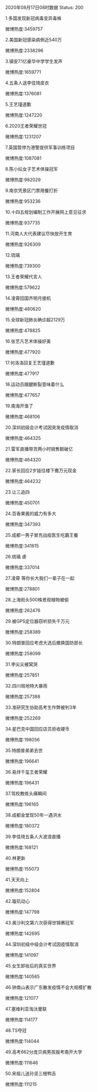 2020年08月17日08时数据
Status: 200

1.多国发现新冠病毒变异毒株

微博热度:3459757

2.美国新冠感染病例近540万

微博热度:2338296

3.镇安7.1亿豪华中学学生发声

微博热度:1659771

4.五条人送李佳琦皮衣

微博热度:1376081

5.王艺瑾道歉

微博热度:1247220

6.2020王者荣耀世冠

微博热度:1231207

7.英国暂停为港警提供军事训练项目

微博热度:1087081

8.陈小纭女子艺术体操冠军

微博热度:982029

9.南京凭景区门票用餐打折

微博热度:953236

10.十四五规划编制工作开展网上意见征求

微博热度:937735

11.河南人大代表建议尽快放开生育

微博热度:926309

12.琉璃

微博热度:739300

13.王者荣耀代言人

微博热度:579622

14.凌霄回国齐明月接机

微博热度:480620

15.全球新冠肺炎确诊超2129万

微博热度:478825

16.张艺凡艺术体操好美

微博热度:477920

17.何洛洛回复王艺瑾道歉

微博热度:477917

18.运动员跟腱断裂意味着什么

微博热度:477657

19.南海开渔了

微博热度:468106

20.深圳初级会计考试因突发疫情取消

微博热度:464325

21.雷军直播带货两小时销售额破亿

微博热度:464320

22.家长回应2岁娃往楼下撒万元现金

微博热度:464232

23.让三追四

微博热度:450701

24.百香果酱的威力有多大

微博热度:347393

25.成都一男子冒充战疫医生吃霸王餐

微博热度:341615

26.琉璃 虐

微博热度:337014

27.凌霄 等你长大我们一辈子在一起

微博热度:278801

28.上海街头500株景观植物被偷

微博热度:262476

29.被GPS定位器窃听损失千万元

微博热度:258389

30.特朗普回应考虑大选后撤换国防部长

微博热度:258099

31.李尖尖被窝哭

微博热度:257851

32.四川局地特大暴雨

微博热度:257388

33.准研究生协助高考生作弊被判3年

微博热度:252269

34.星巴克中国回应店员拒收硬币

微博热度:198056

35.特朗普弟弟去世

微博热度:196641

36.易烊千玺王者荣耀

微博热度:196431

37.驾校教练头痛瞬间

微博热度:196165

38.成都金堂现50年一遇洪水

微博热度:180372

39.李佳琦五条人大波浪直播

微博热度:168121

40.林更新

微博热度:155073

41.天天向上

微博热度:152804

42.璇玑动心

微博热度:147798

43.奥沙利文第六次获得世锦赛冠军

微博热度:142695

44.深圳初级中级会计考试因疫情取消

微博热度:141097

45.女生卸妆后的真实世界

微博热度:140565

46.钟南山表示广东散发疫情不会大规模扩散

微博热度:121077

47.塞维利亚淘汰曼联

微博热度:114177

48.TS夺冠

微博热度:114044

49.高考662分庞贝病男孩报考南开大学

微博热度:111646

50.宋祖儿送孙坚三根鸭舌

微博热度:111215

